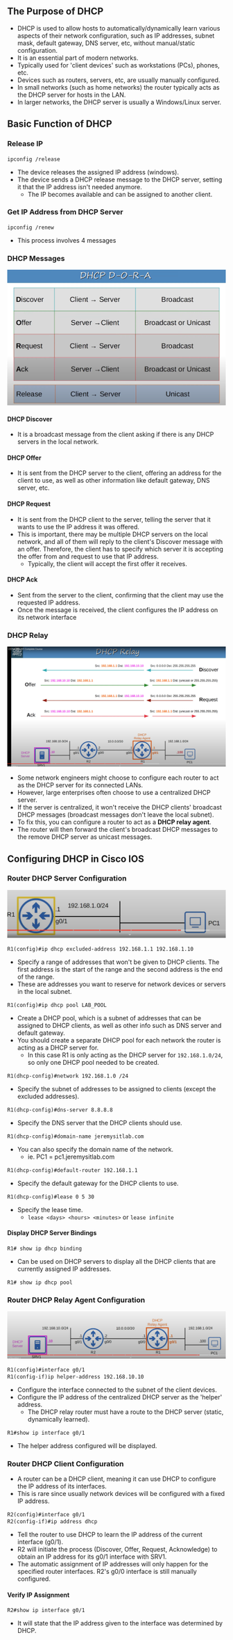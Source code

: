 ## The Purpose of DHCP
* DHCP is used to allow hosts to automatically/dynamically learn various aspects of their network configuration, such as IP addresses, subnet mask, default gateway, DNS server, etc, without manual/static configuration.
* It is an essential part of modern networks.
* Typically used for 'client devices' such as workstations (PCs), phones, etc.
* Devices such as routers, servers, etc, are usually manually configured.
* In small networks (such as home networks) the router typically acts as the DHCP server for hosts in the LAN.
* In larger networks, the DHCP server is usually a Windows/Linux server.
## Basic Function of DHCP

### Release IP
```
ipconfig /release
```
* The device releases the assigned IP address (windows).
* The device sends a DHCP release message to the DHCP server, setting it that the IP address isn't needed anymore.
	* The IP becomes available and can be assigned to another client.
### Get IP Address from DHCP Server
```
ipconfig /renew
```
* This process involves 4 messages
### DHCP Messages
![DHCP message types](./img3/dhcp-message-types.png)
#### DHCP Discover
* It is a broadcast message from the client asking if there is any DHCP servers in the local network.
#### DHCP Offer
* It is sent from the DHCP server to the client, offering an address for the client to use, as well as other information like default gateway, DNS server, etc.
#### DHCP Request
* It is sent from the DHCP client to the server, telling the server that it wants to use the IP address it was offered.
* This is important, there may be multiple DHCP servers on the local network, and all of them will reply to the client's Discover message with an offer. Therefore, the client has to specify which server it is accepting the offer from and request to use that IP address.
	* Typically, the client will accept the first offer it receives.
#### DHCP Ack
* Sent from the server to the client, confirming that the client may use the requested IP address.
* Once the message is received, the client configures the IP address on its network interface
### DHCP Relay
![DHCP relay](./img3/dhcp-relay.png)
* Some network engineers might choose to configure each router to act as the DHCP server for its connected LANs.
* However, large enterprises often choose to use a centralized DHCP server.
* If the server is centralized, it won't receive the DHCP clients' broadcast DHCP messages (broadcast messages don't leave the local subnet).
* To fix this, you can configure a router to act as a **DHCP relay agent**.
* The router will then forward the client's broadcast DHCP messages to the remove DHCP server as unicast messages.
## Configuring DHCP in Cisco IOS

### Router DHCP Server Configuration
![Router DHCP configuration](./img3/router-dhcp-server-config.png)

```
R1(config)#ip dhcp excluded-address 192.168.1.1 192.168.1.10
```
* Specify a range of addresses that won't be given to DHCP clients. The first address is the start of the range and the second address is the end of the range.
* These are addresses you want to reserve for network devices or servers in the local subnet.

```
R1(config)#ip dhcp pool LAB_POOL
```
* Create a DHCP pool, which is a subnet of addresses that can be assigned to DHCP clients, as well as other info such as DNS server and default gateway.
* You should create a separate DHCP pool for each network the router is acting as a DHCP server for.
	* In this case R1 is only acting as the DHCP server for `192.168.1.0/24`, so only one DHCP pool needed to be created.

```
R1(dhcp-config)#network 192.168.1.0 /24
```
* Specify the subnet of addresses to be assigned to clients (except the excluded addresses).

```
R1(dhcp-config)#dns-server 8.8.8.8
```
* Specify the DNS server that the DHCP clients should use.

```
R1(dhcp-config)#domain-name jeremysitlab.com
```
* You can also specify the domain name of the network.
	* ie. PC1 = pc1.jeremysitlab.com

```
R1(dhcp-config)#default-router 192.168.1.1
```
* Specify the default gateway for the DHCP clients to use.

```
R1(dhcp-config)#lease 0 5 30
```
* Specify the lease time.
	* `lease <days> <hours> <minutes>` or `lease infinite`

#### Display DHCP Server Bindings
```
R1# show ip dhcp binding
```
* Can be used on DHCP servers to display all the DHCP clients that are currently assigned IP addresses.

```
R1# show ip dhcp pool
```

### Router DHCP Relay Agent Configuration
![DHCP relay configuration](./img3/dhcp-realy-topology.png)

```
R1(config)#interface g0/1
R1(config-if)ip helper-address 192.168.10.10
```
* Configure the interface connected to the subnet of the client devices.
* Configure the IP address of the centralized DHCP server as the 'helper' address.
	* The DHCP relay router must have a route to the DHCP server (static, dynamically learned).

```
R1#show ip interface g0/1
```
* The helper address configured will be displayed.

### Router DHCP Client Configuration
* A router can be a DHCP client, meaning it can use DHCP to configure the IP address of its interfaces.
* This is rare since usually network devices will be configured with a fixed IP address.

```
R2(config)#interface g0/1
R2(config-if)#ip address dhcp
```
* Tell the router to use DHCP to learn the IP address of the current interface (g0/1).
* R2 will initiate the process (Discover, Offer, Request, Acknowledge) to obtain an IP address for its g0/1 interface with SRV1.
* The automatic assignment of IP addresses will only happen for the specified router interfaces. R2's g0/0 interface is still manually configured. 
#### Verify IP Assignment
```
R2#show ip interface g0/1
```
* It will state that the IP address given to the interface was determined by DHCP.